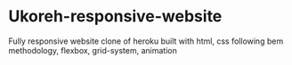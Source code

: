 # Ukoreh-responsive-website
Fully responsive website clone of heroku built with html, css following bem methodology, flexbox, grid-system, animation
